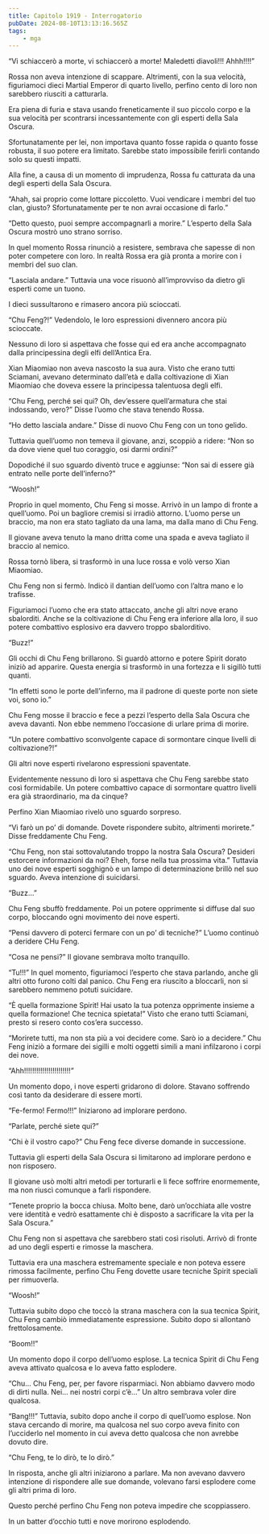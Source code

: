 ```yaml
---
title: Capitolo 1919 - Interrogatorio
pubDate: 2024-08-10T13:13:16.565Z
tags:
    - mga
---
```



“Vi schiaccerò a morte, vi schiaccerò a morte! Maledetti diavoli!!! Ahhh!!!!”


Rossa non aveva intenzione di scappare. Altrimenti, con la sua velocità, figuriamoci dieci Martial Emperor di quarto livello, perfino cento di loro non sarebbero riusciti a catturarla.


Era piena di furia e stava usando freneticamente il suo piccolo corpo e la sua velocità per scontrarsi incessantemente con gli esperti della Sala Oscura.


Sfortunatamente per lei, non importava quanto fosse rapida o quanto fosse robusta, il suo potere era limitato. Sarebbe stato impossibile ferirli contando solo su questi impatti.


Alla fine, a causa di un momento di imprudenza, Rossa fu catturata da una degli esperti della Sala Oscura.


“Ahah, sai proprio come lottare piccoletto. Vuoi vendicare i membri del tuo clan, giusto? Sfortunatamente per te non avrai occasione di farlo.”

“Detto questo, puoi sempre accompagnarli a morire.” L’esperto della Sala Oscura mostrò uno strano sorriso.

In quel momento Rossa rinunciò a resistere, sembrava che sapesse di non poter competere con loro. In realtà Rossa era già pronta a morire con i membri del suo clan.


“Lasciala andare.” Tuttavia una voce risuonò all’improvviso da dietro gli esperti come un tuono.


I dieci sussultarono e rimasero ancora più scioccati.

“Chu Feng?!” Vedendolo, le loro espressioni divennero ancora più scioccate.


Nessuno di loro si aspettava che fosse qui ed era anche accompagnato dalla principessina degli elfi dell’Antica Era.


Xian Miaomiao non aveva nascosto la sua aura. Visto che erano tutti Sciamani, avevano determinato dall’età e dalla coltivazione di Xian Miaomiao che doveva essere la principessa talentuosa degli elfi.


“Chu Feng, perché sei qui? Oh, dev’essere quell’armatura che stai indossando, vero?” Disse l’uomo che stava tenendo Rossa.


“Ho detto lasciala andare.” Disse di nuovo Chu Feng con un tono gelido.


Tuttavia quell’uomo non temeva il giovane, anzi, scoppiò a ridere: “Non so da dove viene quel tuo coraggio, osi darmi ordini?”


Dopodiché il suo sguardo diventò truce e aggiunse: “Non sai di essere già entrato nelle porte dell’inferno?”


“Woosh!”


Proprio in quel momento, Chu Feng si mosse. Arrivò in un lampo di fronte a quell’uomo. Poi un bagliore cremisi si irradiò attorno. L’uomo perse un braccio, ma non era stato tagliato da una lama, ma dalla mano di Chu Feng.


Il giovane aveva tenuto la mano dritta come una spada e aveva tagliato il braccio al nemico.


Rossa tornò libera, si trasformò in una luce rossa e volò verso Xian Miaomiao.


Chu Feng non si fermò. Indicò il dantian dell’uomo con l’altra mano e lo trafisse.


Figuriamoci l’uomo che era stato attaccato, anche gli altri nove erano sbalorditi. Anche se la coltivazione di Chu Feng era inferiore alla loro, il suo potere combattivo esplosivo era davvero troppo sbalorditivo.


“Buzz!”


Gli occhi di Chu Feng brillarono. Si guardò attorno e potere Spirit dorato iniziò ad apparire. Questa energia si trasformò in una fortezza e li sigillò tutti quanti.


“In effetti sono le porte dell’inferno, ma il padrone di queste porte non siete voi, sono io.”


Chu Feng mosse il braccio e fece a pezzi l’esperto della Sala Oscura che aveva davanti. Non ebbe nemmeno l’occasione di urlare prima di morire.


“Un potere combattivo sconvolgente capace di sormontare cinque livelli di coltivazione?!”


Gli altri nove esperti rivelarono espressioni spaventate.

Evidentemente nessuno di loro si aspettava che Chu Feng sarebbe stato così formidabile. Un potere combattivo capace di sormontare quattro livelli era già straordinario, ma da cinque?


Perfino Xian Miaomiao rivelò uno sguardo sorpreso.


“Vi farò un po’ di domande. Dovete rispondere subito, altrimenti morirete.” Disse freddamente Chu Feng.


“Chu Feng, non stai sottovalutando troppo la nostra Sala Oscura? Desideri estorcere informazioni da noi? Eheh, forse nella tua prossima vita.” Tuttavia uno dei nove esperti sogghignò e un lampo di determinazione brillò nel suo sguardo. Aveva intenzione di suicidarsi.


“Buzz…”


Chu Feng sbuffò freddamente. Poi un potere opprimente si diffuse dal suo corpo, bloccando ogni movimento dei nove esperti.


“Pensi davvero di poterci fermare con un po’ di tecniche?” L’uomo continuò a deridere CHu Feng.

“Cosa ne pensi?” Il giovane sembrava molto tranquillo.


“Tu!!!” In quel momento, figuriamoci l’esperto che stava parlando, anche gli altri otto furono colti dal panico. Chu Feng era riuscito a bloccarli, non si sarebbero nemmeno potuti suicidare.


“È quella formazione Spirit! Hai usato la tua potenza opprimente insieme a quella formazione! Che tecnica spietata!” Visto che erano tutti Sciamani, presto si resero conto cos’era successo.


“Morirete tutti, ma non sta più a voi decidere come. Sarò io a decidere.” Chu Feng iniziò a formare dei sigilli e molti oggetti simili a mani infilzarono i corpi dei nove.

“Ahh!!!!!!!!!!!!!!!!!!!!!!!”


Un momento dopo, i nove esperti gridarono di dolore. Stavano soffrendo così tanto da desiderare di essere morti.


“Fe-fermo! Fermo!!!” Iniziarono ad implorare perdono.


“Parlate, perché siete qui?”


“Chi è il vostro capo?” Chu Feng fece diverse domande in successione.


Tuttavia gli esperti della Sala Oscura si limitarono ad implorare perdono e non risposero.


Il giovane usò molti altri metodi per torturarli e li fece soffrire enormemente, ma non riuscì comunque a farli rispondere.

“Tenete proprio la bocca chiusa. Molto bene, darò un’occhiata alle vostre vere identità e vedrò esattamente chi è disposto a sacrificare la vita per la Sala Oscura.”


Chu Feng non si aspettava che sarebbero stati così risoluti. Arrivò di fronte ad uno degli esperti e rimosse la maschera.


Tuttavia era una maschera estremamente speciale e non poteva essere rimossa facilmente, perfino Chu Feng dovette usare tecniche Spirit speciali per rimuoverla.

“Woosh!”


Tuttavia subito dopo che toccò la strana maschera con la sua tecnica Spirit, Chu Feng cambiò immediatamente espressione. Subito dopo si allontanò frettolosamente.


“Boom!!”


Un momento dopo il corpo dell’uomo esplose. La tecnica Spirit di Chu Feng aveva attivato qualcosa e lo aveva fatto esplodere.


“Chu… Chu Feng, per, per favore risparmiaci. Non abbiamo davvero modo di dirti nulla. Nei… nei nostri corpi c’è…” Un altro sembrava voler dire qualcosa.


“Bang!!!” Tuttavia, subito dopo anche il corpo di quell’uomo esplose. Non stava cercando di morire, ma qualcosa nel suo corpo aveva finito con l’ucciderlo nel momento in cui aveva detto qualcosa che non avrebbe dovuto dire.


“Chu Feng, te lo dirò, te lo dirò.”

In risposta, anche gli altri iniziarono a parlare. Ma non avevano davvero intenzione di rispondere alle sue domande, volevano farsi esplodere come gli altri prima di loro.


Questo perché perfino Chu Feng non poteva impedire che scoppiassero.


In un batter d’occhio tutti e nove morirono esplodendo.





